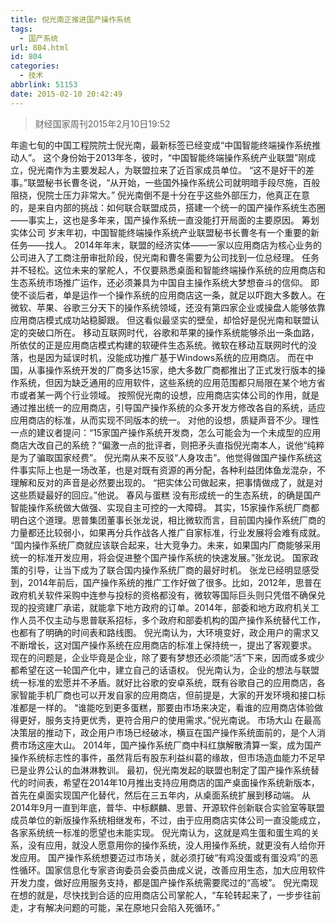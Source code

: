 ```yaml
---
title: 倪光南正推进国产操作系统
tags:
  - 国产系统
url: 804.html
id: 804
categories:
  - 技术
abbrlink: 51153
date: 2015-02-10 20:42:49
---
```


> 财经国家周刊2015年2月10日19:52

年逾七旬的中国工程院院士倪光南，最新标签已经变成“中国智能终端操作系统推动人”。 这个身份始于2013年冬，彼时，“中国智能终端操作系统产业联盟”刚成立，倪光南作为主要发起人，为联盟拉来了近百家成员单位。 “这不是好干的差事。”联盟秘书长曹冬说，“从开始，一些国外操作系统公司就明暗手段尽施，百般阻挠，倪院士压力非常大。” 倪光南倒不是十分在乎这些外部压力，他真正在意的，是来自内部的挑战：如何联合联盟成员，搭建一个统一的国产操作系统生态圈——事实上，这也是多年来，国产操作系统一直没能打开局面的主要原因。 筹划实体公司 岁末年初，中国智能终端操作系统产业联盟秘书长曹冬有一个重要的新任务——找人。 2014年年末，联盟的经济实体——一家以应用商店为核心业务的公司进入了工商注册审批阶段，倪光南和曹冬需要为公司找到一位总经理。 任务并不轻松。这位未来的掌舵人，不仅要熟悉桌面和智能终端操作系统的应用商店和生态系统市场推广运作，还必须兼具为中国自主操作系统大梦想奋斗的信仰。 即使不谈后者，单是运作一个操作系统的应用商店这一条，就足以吓跑大多数人。在微软、苹果、谷歌三分天下的操作系统领域，还没有第四家企业或操盘人能够依靠应用商店模式成功站稳脚跟。 但这看似最坚实的壁垒，却恰好是倪光南和联盟认定的突破口所在。 移动互联网时代，谷歌和苹果的操作系统能够杀出一条血路，所依仗的正是应用商店模式构建的软硬件生态系统。微软在移动互联网时代的没落，也是因为延误时机，没能成功推广基于Windows系统的应用商店。 而在中国，从事操作系统开发的厂商多达15家，绝大多数厂商都推出了正式发行版本的操作系统，但因为缺乏通用的应用软件，这些系统的应用范围都只局限在某个地方省市或者某一两个行业领域。 按照倪光南的设想，应用商店实体公司的作用，就是通过推出统一的应用商店，引导国产操作系统的众多开发方修改各自的系统，适应应用商店的标准，从而实现不同版本的统一。 对他的设想，质疑声音不少。理性一点的建议者提问：“15家国产操作系统开发商，怎么可能会为一个未成型的应用商店大改自己的系统？”偏激一点的批评者，则把矛头直指倪光南本人，说他“纯粹是为了骗取国家经费”。 倪光南从来不反驳“人身攻击”。他觉得做国产操作系统这件事实际上也是一场改革，也是对既有资源的再分配，各种利益团体鱼龙混杂，不理解和反对的声音是必然要出现的。 “把实体公司做起来，把事情做成了，就是对这些质疑最好的回应。”他说。 春风与蛋糕 没有形成统一的生态系统，的确是国产智能操作系统做大做强、实现自主可控的一大障碍。 其实，15家操作系统厂商都明白这个道理。思普集团董事长张龙说，相比微软而言，目前国内操作系统厂商的力量都还比较弱小，如果再分兵作战各人推广自家标准，行业发展将会难有成就。 “国内操作系统厂商就应该联合起来，壮大竞争力。未来，如果国内厂商能够采用统一的标准开发应用，将会促进整个国产操作系统的快速发展。”张龙说。 国家政策的引导，让当下成为了联合国内操作系统厂商的最好时机。 张龙已经明显感受到，2014年前后，国产操作系统的推广工作好做了很多。比如，2012年，思普在政府机关软件采购中连参与投标的资格都没有，微软等国际巨头则只凭借不确保兑现的投资建厂承诺，就能拿下地方政府的订单。2014年，部委和地方政府机关工作人员不仅主动与思普联系招标，多个政府和部委机构的国产操作系统替代工作，也都有了明确的时间表和路线图。 倪光南认为，大环境变好，政企用户的需求又不断增长，这对国产操作系统在应用商店的标准上保持统一，提出了客观要求。 现在的问题是，企业毕竟是企业，除了要有梦想还必须能“活”下来，因而或多或少都希望在这一轮国产化中，建立自己的话语权。 倪光南认为，企业的想法与联盟统一标准的宏愿并不矛盾。就好比谷歌的安卓系统，既有谷歌自己的应用商店，各家智能手机厂商也可以开发自家的应用商店，但前提是，大家的开发环境和接口标准都是一样的。 “谁能吃到更多蛋糕，那要由市场来决定，看谁的应用商店体验做得更好，服务支持更优秀，更符合用户的使用需求。”倪光南说。 市场大山 在最高决策层的推动下，政企用户市场已经破冰，横亘在国产操作系统面前的，是个人消费市场这座大山。 2014年，国产操作系统厂商中科红旗解散清算一案，成为国产操作系统标志性的事件，虽然背后有股东利益纠葛的缘故，但市场造血能力不足早已是业界公认的血淋淋教训。 最初，倪光南发起的联盟也制定了国产操作系统替代的时间表，希望在2014年10月推出支持应用商店的国产桌面操作系统新版本，首先在桌面实现国产化替代，然后在三五年内，从桌面系统扩展到移动端。 从2014年9月一直到年底，普华、中标麒麟、思普、开源软件创新联合实验室等联盟成员单位的新版操作系统相继发布，不过，由于应用商店实体公司一直没能成立，各家系统统一标准的愿望也未能实现。 倪光南认为，这就是鸡生蛋和蛋生鸡的关系，没有应用，就没人愿意用你的操作系统，没人用操作系统，就更没有人给你开发应用。 国产操作系统想要迈过市场关，就必须打破“有鸡没蛋或有蛋没鸡”的恶性循环。国家信息化专家咨询委员会委员曲成义说，改善应用生态，加大应用软件开发力度，做好应用服务支持，都是国产操作系统需要爬过的“高坡”。 倪光南现在想的就是，尽快找到合适的应用商店公司掌舵人，“车轮转起来了，一步步往前走，才有解决问题的可能，呆在原地只会陷入死循环。”